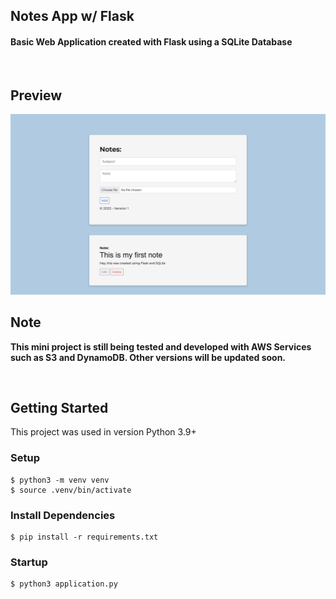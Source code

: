 ## Notes App w/ Flask

#### Basic Web Application created with Flask using a SQLite Database

<br>

## Preview
![Preview](images/1.png)


## Note

__This mini project is still being tested and developed with AWS Services such as S3 and DynamoDB. Other versions will be updated soon.__

<br>

## Getting Started

This project was used in version Python 3.9+

### Setup
```
$ python3 -m venv venv 
$ source .venv/bin/activate
```

### Install Dependencies
```
$ pip install -r requirements.txt
```

### Startup
```
$ python3 application.py
```
